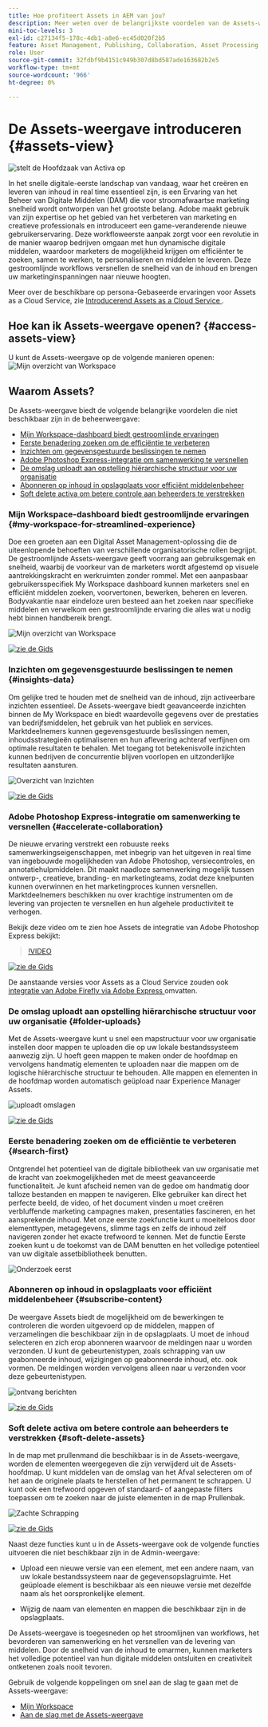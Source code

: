 ```yaml
---
title: Hoe profiteert Assets in AEM van jou?
description: Meer weten over de belangrijkste voordelen van de Assets-weergave in AEM? Adobe maakt gebruik van zijn expertise op het gebied van het verbeteren van marketing en creatieve professionals en introduceert een game-veranderende nieuwe gebruikerservaring.
mini-toc-levels: 3
exl-id: c27134f5-178c-4db1-a8e6-ec45d020f2b5
feature: Asset Management, Publishing, Collaboration, Asset Processing
role: User
source-git-commit: 32fdbf9b4151c949b307d8bd587ade163682b2e5
workflow-type: tm+mt
source-wordcount: '966'
ht-degree: 0%

---
```


# De Assets-weergave introduceren {#assets-view}

![ stelt de Hoofdzaak van Activa ](assets/banner-image.jpg) op

In het snelle digitale-eerste landschap van vandaag, waar het creëren en leveren van inhoud in real time essentieel zijn, is een Ervaring van het Beheer van Digitale Middelen (DAM) die voor stroomafwaartse marketing snelheid wordt ontworpen van het grootste belang. Adobe maakt gebruik van zijn expertise op het gebied van het verbeteren van marketing en creatieve professionals en introduceert een game-veranderende nieuwe gebruikerservaring. Deze workfloweerste aanpak zorgt voor een revolutie in de manier waarop bedrijven omgaan met hun dynamische digitale middelen, waardoor marketers de mogelijkheid krijgen om efficiënter te zoeken, samen te werken, te personaliseren en middelen te leveren. Deze gestroomlijnde workflows versnellen de snelheid van de inhoud en brengen uw marketinginspanningen naar nieuwe hoogten.

Meer over de beschikbare op persona-Gebaseerde ervaringen voor Assets as a Cloud Service, zie [ Introducerend Assets as a Cloud Service ](/help/assets/overview.md#persona-based-experiences).

## Hoe kan ik Assets-weergave openen? {#access-assets-view}

U kunt de Assets-weergave op de volgende manieren openen:
![ Mijn overzicht van Workspace ](assets/assets-view.png)

<!--

* **Toggle in Admin view**

    * Log into [!DNL Experience Manager] using Cloud Manager.
    * Navigate to **[!UICONTROL Assets]** > **[!UICONTROL Files]**.
    * Click the profile icon on the top right corner.
    * Click **[!UICONTROL Switch View]** from the **[!UICONTROL Profile Settings]** section.
    Repeat these steps to switch back to the Admin view.

* **Product Switcher**
    * Log into [!DNL Experience Manager] and click ![Product selector](assets/waffle-icon.svg).
    * Select **[!UICONTROL Experience Manager Assets]** to access the Assets view.
    * Select **[!UICONTROL Experience Manager]** to access the Admin view.

* **Quick Links** 
    * Log into experience.adobe.com.
    * Click **[!UICONTROL Experience Manager Assets]** to access the Assets view.
    * Click **[!UICONTROL Experience Manager Assets]** to access the Assets view.

    -->

## Waarom Assets?

De Assets-weergave biedt de volgende belangrijke voordelen die niet beschikbaar zijn in de beheerweergave:

* [Mijn Workspace-dashboard biedt gestroomlijnde ervaringen](#my-workspace-for-streamlined-experience)
* [Eerste benadering zoeken om de efficiëntie te verbeteren](#search-first)
* [Inzichten om gegevensgestuurde beslissingen te nemen](#insights-data)
* [Adobe Photoshop Express-integratie om samenwerking te versnellen](#accelerate-collaboration)
* [De omslag uploadt aan opstelling hiërarchische structuur voor uw organisatie](#folder-uploads)
* [Abonneren op inhoud in opslagplaats voor efficiënt middelenbeheer](#subscribe-content)
* [Soft delete activa om betere controle aan beheerders te verstrekken](#soft-delete-assets)

### Mijn Workspace-dashboard biedt gestroomlijnde ervaringen {#my-workspace-for-streamlined-experience}

Doe een groeten aan een Digital Asset Management-oplossing die de uiteenlopende behoeften van verschillende organisatorische rollen begrijpt. De gestroomlijnde Assets-weergave geeft voorrang aan gebruiksgemak en snelheid, waarbij de voorkeur van de marketers wordt afgestemd op visuele aantrekkingskracht en werkruimten zonder rommel. Met een aanpasbaar gebruikersspecifiek My Workspace dashboard kunnen marketers snel en efficiënt middelen zoeken, voorvertonen, bewerken, beheren en leveren. Bodyvakantie naar eindeloze uren besteed aan het zoeken naar specifieke middelen en verwelkom een gestroomlijnde ervaring die alles wat u nodig hebt binnen handbereik brengt.

![ Mijn overzicht van Workspace ](assets/my-workspace-demo.gif)

[![ zie de Gids ](assets/see-the-guide-sm.png)](my-workspace-assets-view.md)

### Inzichten om gegevensgestuurde beslissingen te nemen {#insights-data}

Om gelijke tred te houden met de snelheid van de inhoud, zijn activeerbare inzichten essentieel. De Assets-weergave biedt geavanceerde inzichten binnen de My Workspace en biedt waardevolle gegevens over de prestaties van bedrijfsmiddelen, het gebruik van het publiek en services. Marktdeelnemers kunnen gegevensgestuurde beslissingen nemen, inhoudsstrategieën optimaliseren en hun aflevering achteraf verfijnen om optimale resultaten te behalen. Met toegang tot betekenisvolle inzichten kunnen bedrijven de concurrentie blijven voorlopen en uitzonderlijke resultaten aansturen.

![ Overzicht van Inzichten ](assets/insights-overview.gif)

[![ zie de Gids ](assets/see-the-guide-sm.png)](manage-reports-assets-view.md#view-live-statistics)

### Adobe Photoshop Express-integratie om samenwerking te versnellen {#accelerate-collaboration}

De nieuwe ervaring verstrekt een robuuste reeks samenwerkingseigenschappen, met inbegrip van het uitgeven in real time van ingebouwde mogelijkheden van Adobe Photoshop, versiecontroles, en annotatiehulpmiddelen. Dit maakt naadloze samenwerking mogelijk tussen ontwerp-, creatieve, branding- en marketingteams, zodat deze knelpunten kunnen overwinnen en het marketingproces kunnen versnellen. Marktdeelnemers beschikken nu over krachtige instrumenten om de levering van projecten te versnellen en hun algehele productiviteit te verhogen.

Bekijk deze video om te zien hoe Assets de integratie van Adobe Photoshop Express bekijkt:

>[!VIDEO](https://video.tv.adobe.com/v/3420922)

[![ zie de Gids ](assets/see-the-guide-sm.png)](edit-images-assets-view.md)

De aanstaande versies voor Assets as a Cloud Service zouden ook [ integratie van Adobe Firefly via Adobe Express ](https://firefly.adobe.com/?gclid=EAIaIQobChMIlZeKuNfj_wIVeyCtBh3e5g2cEAAYASAAEgL56_D_BwE&sdid=JM4FW6VL&mv=search&mv2=paidsearch&ef_id=EAIaIQobChMIlZeKuNfj_wIVeyCtBh3e5g2cEAAYASAAEgL56_D_BwE:G:s&s_kwcid=AL!3085!3!652077237594!e!g!adobe%20firefly!19870733758!148140507838) omvatten.

### De omslag uploadt aan opstelling hiërarchische structuur voor uw organisatie {#folder-uploads}

Met de Assets-weergave kunt u snel een mapstructuur voor uw organisatie instellen door mappen te uploaden die op uw lokale bestandssysteem aanwezig zijn. U hoeft geen mappen te maken onder de hoofdmap en vervolgens handmatig elementen te uploaden naar die mappen om de logische hiërarchische structuur te behouden. Alle mappen en elementen in de hoofdmap worden automatisch geüpload naar Experience Manager Assets.

![ uploadt omslagen ](assets/folder-uploads.gif)

[![ zie de Gids ](assets/see-the-guide-sm.png)](add-delete-assets-view.md)

### Eerste benadering zoeken om de efficiëntie te verbeteren {#search-first}

Ontgrendel het potentieel van de digitale bibliotheek van uw organisatie met de kracht van zoekmogelijkheden met de meest geavanceerde functionaliteit. Je kunt afscheid nemen van de gedoe om handmatig door talloze bestanden en mappen te navigeren. Elke gebruiker kan direct het perfecte beeld, de video, of het document vinden u moet creëren verbluffende marketing campagnes maken, presentaties fascineren, en het aansprekende inhoud. Met onze eerste zoekfunctie kunt u moeiteloos door elementtypen, metagegevens, slimme tags en zelfs de inhoud zelf navigeren zonder het exacte trefwoord te kennen. Met de functie Eerste zoeken kunt u de toekomst van de DAM benutten en het volledige potentieel van uw digitale assetbibliotheek benutten.

![ Onderzoek eerst ](assets/search-first.gif)

### Abonneren op inhoud in opslagplaats voor efficiënt middelenbeheer {#subscribe-content}

De weergave Assets biedt de mogelijkheid om de bewerkingen te controleren die worden uitgevoerd op de middelen, mappen of verzamelingen die beschikbaar zijn in de opslagplaats. U moet de inhoud selecteren en zich erop abonneren waarvoor de meldingen naar u worden verzonden. U kunt de gebeurtenistypen, zoals schrapping van uw geabonneerde inhoud, wijzigingen op geabonneerde inhoud, etc. ook vormen. De meldingen worden vervolgens alleen naar u verzonden voor deze gebeurtenistypen.

![ ontvang berichten ](assets/notifications.gif)

[![ zie de Gids ](assets/see-the-guide-sm.png)](manage-notifications-assets-view.md)

### Soft delete activa om betere controle aan beheerders te verstrekken {#soft-delete-assets}

In de map met prullenmand die beschikbaar is in de Assets-weergave, worden de elementen weergegeven die zijn verwijderd uit de Assets-hoofdmap. U kunt middelen van de omslag van het Afval selecteren om of het aan de originele plaats te herstellen of het permanent te schrappen. U kunt ook een trefwoord opgeven of standaard- of aangepaste filters toepassen om te zoeken naar de juiste elementen in de map Prullenbak.

![ Zachte Schrapping ](assets/soft-delete.gif)

[![ zie de Gids ](assets/see-the-guide-sm.png)](navigate-assets-view.md)

Naast deze functies kunt u in de Assets-weergave ook de volgende functies uitvoeren die niet beschikbaar zijn in de Admin-weergave:

* Upload een nieuwe versie van een element, met een andere naam, van uw lokale bestandssysteem naar de gegevensopslagruimte. Het geüploade element is beschikbaar als een nieuwe versie met dezelfde naam als het oorspronkelijke element.

* Wijzig de naam van elementen en mappen die beschikbaar zijn in de opslagplaats.

De Assets-weergave is toegesneden op het stroomlijnen van workflows, het bevorderen van samenwerking en het versnellen van de levering van middelen. Door de snelheid van de inhoud te omarmen, kunnen marketers het volledige potentieel van hun digitale middelen ontsluiten en creativiteit ontketenen zoals nooit tevoren.


Gebruik de volgende koppelingen om snel aan de slag te gaan met de Assets-weergave:

* [Mijn Workspace](/help/assets/my-workspace-assets-view.md)
* [Aan de slag met de Assets-weergave](/help/assets/get-started-assets-view.md)
